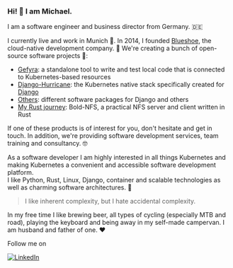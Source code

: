 ### Hi! 👋 I am Michael.

I am a software engineer and business director from Germany. :de:

I currently live and work in Munich 🍺. In 2014, I founded [Blueshoe](https://blueshoe.de), the cloud-native development company. 🚀
We're creating a bunch of open-source software projects 💙:
- [Gefyra](https://github.com/gefyrahq/gefyra): a standalone tool to write and test local code that is connected to Kubernetes-based resources
- [Django-Hurricane](https://github.com/django-hurricane/): the Kubernetes native stack specifically created for [Django](https://www.djangoproject.com/)
- [Others](https://github.com/Blueshoe/): different software packages for Django and others
- [My Rust journey](https://github.com/Schille/bold-nfs): Bold-NFS, a practical NFS server and client written in Rust

If one of these products is of interest for you, don't hesitate and get in touch. In addition, we're providing software development services,
team training and consultancy. :nerd_face:

As a software developer I am highly interested in all things Kubernetes and making Kubernetes a convenient and accessible software development platform.  
I like Python, Rust, Linux, Django, container and scalable technologies as well as charming software architectures. 🔭 

> I like inherent complexity, but I hate accidental complexity.

In my free time I like brewing beer, all types of cycling (especially MTB and road), playing the keyboard and being away in my self-made campervan. I am husband and father of one. ❤️

Follow me on  

[![LinkedIn](https://img.shields.io/badge/LinkedIn-0077B5?style=for-the-badge&logo=linkedin&logoColor=white)](https://www.linkedin.com/in/michael-schilonka)

